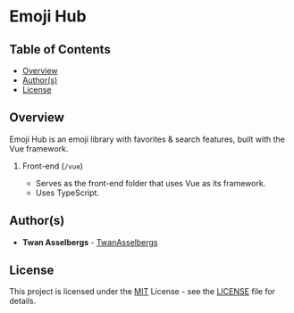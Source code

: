 # Emoji Hub

## Table of Contents

- [Overview](#overview)
- [Author(s)](#authors)
- [License](#license)

## Overview

Emoji Hub is an emoji library with favorites & search features, built with the Vue framework.

1. Front-end (`/vue`)

   - Serves as the front-end folder that uses Vue as its framework.
   - Uses TypeScript.

## Author(s)

- **Twan Asselbergs** - [TwanAsselbergs](https://github.com/TwanAsselbergs)

## License

This project is licensed under the [MIT](LICENSE) License - see the [LICENSE](LICENSE) file for details.
